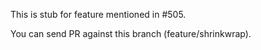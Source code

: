 This is stub for feature mentioned in #505.

You can send PR against this branch (feature/shrinkwrap).
